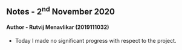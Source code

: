 ## Notes - 2<sup>nd</sup> November 2020

#### Author - Rutvij Menavlikar (2019111032)

- Today I made no significant progress with respect to the project.